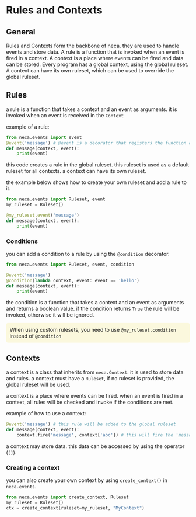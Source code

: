 # Rules and Contexts

## General
Rules and Contexts form the backbone of neca. they are used to handle events and store data. A rule is a function that is invoked when an event is fired in a context. A context is a place where events can be fired and data can be stored. Every program has a global context, using the global ruleset. A context can have its own ruleset, which can be used to override the global ruleset.

## Rules
a rule is a function that takes a context and an event as arguments.
it is invoked when an event is received in the `Context`

example of a rule:
```python
from neca.events import event
@event('message') # @event is a decorator that registers the function as a rule, the function attached will be invoked when an event of type 'message' is received
def message(context, event):
    print(event)
```
this code creates a rule in the global ruleset. this ruleset is used as a default ruleset for all contexts. a context can have its own ruleset.


the example below shows how to create your own ruleset and add a rule to it.
```python
from neca.events import Ruleset, event
my_ruleset = Ruleset()

@my_ruleset.event('message')
def message(context, event):
    print(event)
```

### Conditions
you can add a condition to a rule by using the `@condition` decorator.
```python
from neca.events import Ruleset, event, condition

@event('message')
@condition(lambda context, event: event == 'hello')
def message(context, event):
    print(event)
```
the condition is a function that takes a context and an event as arguments and returns a boolean value. if the condition returns `True` the rule will be invoked, otherwise it will be ignored.

<div class="warning">
    When using custom rulesets, you need to use 
    <code>@my_ruleset.condition</code> 
    instead of 
    <code>@condition</code>
</div> 

## Contexts
a context is a class that inherits from `neca.Context`. it is used to store data and rules. a context must have a `Ruleset`, if no ruleset is provided, the global ruleset will be used.

a context is a place where events can be fired. when an event is fired in a context, all rules will be checked and invoke if the conditions are met.

example of how to use a context:
```python
@event('message') # this rule will be added to the global ruleset
def message(context, event):
    context.fire('message', context['abc']) # this will fire the 'message' event in the context
```

a context may store data. this data can be accessed by using the operator (`[]`).

### Creating a context
you can also create your own context by using `create_context()` in `neca.events`.
```python
from neca.events import create_context, Ruleset
my_ruleset = Ruleset()
ctx = create_context(ruleset=my_ruleset, "MyContext")
```

<style>
    .warning {
        background-color: #eed20220;
        padding: 10px;
        border-radius: 5px;
    }

</style>